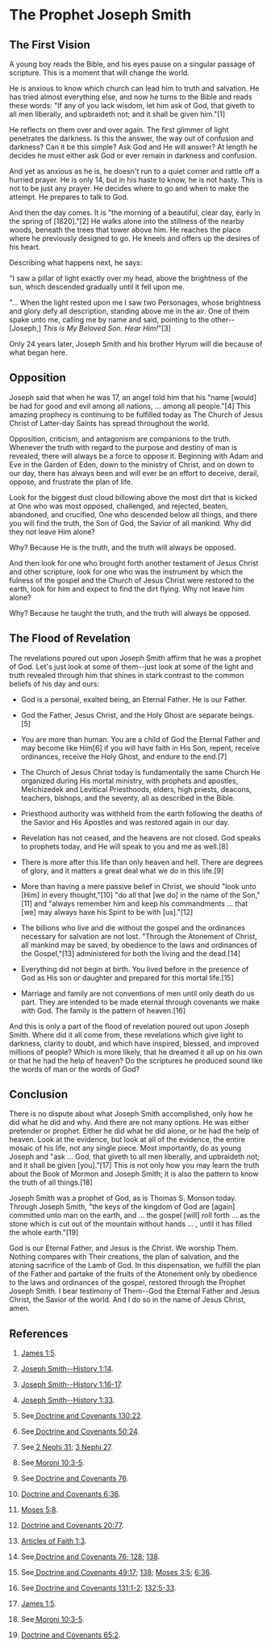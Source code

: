 # The Prophet Joseph Smith

## The First Vision

A young boy reads the Bible, and his eyes pause on a singular passage of
scripture. This is a moment that will change the world.

He is anxious to know which church can lead him to truth and salvation. He has
tried almost everything else, and now he turns to the Bible and reads these
words: "If any of you lack wisdom, let him ask of God, that giveth to all men
liberally, and upbraideth not; and it shall be given him."[1]

He reflects on them over and over again. The first glimmer of light penetrates
the darkness. Is this the answer, the way out of confusion and darkness? Can
it be this simple? Ask God and He will answer? At length he decides he must
either ask God or ever remain in darkness and confusion.

And yet as anxious as he is, he doesn't run to a quiet corner and rattle off a
hurried prayer. He is only 14, but in his haste to know, he is not hasty. This
is not to be just any prayer. He decides where to go and when to make the
attempt. He prepares to talk to God.

And then the day comes. It is "the morning of a beautiful, clear day, early in
the spring of [1820]."[2] He walks alone into the stillness of the nearby
woods, beneath the trees that tower above him. He reaches the place where he
previously designed to go. He kneels and offers up the desires of his heart.

Describing what happens next, he says:

"I saw a pillar of light exactly over my head, above the brightness of the
sun, which descended gradually until it fell upon me.

"... When the light rested upon me I saw two Personages, whose brightness and
glory defy all description, standing above me in the air. One of them spake
unto me, calling me by name and said, pointing to the other--[Joseph,] _This
is My Beloved Son. Hear Him!_"[3]

Only 24 years later, Joseph Smith and his brother Hyrum will die because of
what began here.

## Opposition

Joseph said that when he was 17, an angel told him that his "name [would] be
had for good and evil among all nations, ... among all people."[4] This amazing
prophecy is continuing to be fulfilled today as The Church of Jesus Christ of
Latter-day Saints has spread throughout the world.

Opposition, criticism, and antagonism are companions to the truth. Whenever
the truth with regard to the purpose and destiny of man is revealed, there
will always be a force to oppose it. Beginning with Adam and Eve in the Garden
of Eden, down to the ministry of Christ, and on down to our day, there has
always been and will ever be an effort to deceive, derail, oppose, and
frustrate the plan of life.

Look for the biggest dust cloud billowing above the most dirt that is kicked
at One who was most opposed, challenged, and rejected, beaten, abandoned, and
crucified, One who descended below all things, and there you will find the
truth, the Son of God, the Savior of all mankind. Why did they not leave Him
alone?

Why? Because He is the truth, and the truth will always be opposed.

And then look for one who brought forth another testament of Jesus Christ and
other scripture, look for one who was the instrument by which the fulness of
the gospel and the Church of Jesus Christ were restored to the earth, look for
him and expect to find the dirt flying. Why not leave him alone?

Why? Because he taught the truth, and the truth will always be opposed.

## The Flood of Revelation

The revelations poured out upon Joseph Smith affirm that he was a prophet of
God. Let's just look at some of them--just look at some of the light and truth
revealed through him that shines in stark contrast to the common beliefs of
his day and ours:

  * God is a personal, exalted being, an Eternal Father. He is our Father.

  * God the Father, Jesus Christ, and the Holy Ghost are separate beings.[5]

  * You are more than human. You are a child of God the Eternal Father and may become like Him[6] if you will have faith in His Son, repent, receive ordinances, receive the Holy Ghost, and endure to the end.[7]

  * The Church of Jesus Christ today is fundamentally the same Church He organized during His mortal ministry, with prophets and apostles, Melchizedek and Levitical Priesthoods, elders, high priests, deacons, teachers, bishops, and the seventy, all as described in the Bible.

  * Priesthood authority was withheld from the earth following the deaths of the Savior and His Apostles and was restored again in our day.

  * Revelation has not ceased, and the heavens are not closed. God speaks to prophets today, and He will speak to you and me as well.[8]

  * There is more after this life than only heaven and hell. There are degrees of glory, and it matters a great deal what we do in this life.[9]

  * More than having a mere passive belief in Christ, we should "look unto [Him] in every thought,"[10] "do all that [we do] in the name of the Son,"[11] and "always remember him and keep his commandments ... that [we] may always have his Spirit to be with [us]."[12]

  * The billions who live and die without the gospel and the ordinances necessary for salvation are not lost. "Through the Atonement of Christ, all mankind may be saved, by obedience to the laws and ordinances of the Gospel,"[13] administered for both the living and the dead.[14]

  * Everything did not begin at birth. You lived before in the presence of God as His son or daughter and prepared for this mortal life.[15]

  * Marriage and family are not conventions of men until only death do us part. They are intended to be made eternal through covenants we make with God. The family is the pattern of heaven.[16]

And this is only a part of the flood of revelation poured out upon Joseph
Smith. Where did it all come from, these revelations which give light to
darkness, clarity to doubt, and which have inspired, blessed, and improved
millions of people? Which is more likely, that he dreamed it all up on his own
or that he had the help of heaven? Do the scriptures he produced sound like
the words of man or the words of God?

## Conclusion

There is no dispute about what Joseph Smith accomplished, only how he did what
he did and why. And there are not many options. He was either pretender or
prophet. Either he did what he did alone, or he had the help of heaven. Look
at the evidence, but look at all of the evidence, the entire mosaic of his
life, not any single piece. Most importantly, do as young Joseph and "ask ...
God, that giveth to all men liberally, and upbraideth not; and it shall be
given [you]."[17] This is not only how you may learn the truth about the Book
of Mormon and Joseph Smith; it is also the pattern to know the truth of all
things.[18]

Joseph Smith was a prophet of God, as is Thomas S. Monson today. Through
Joseph Smith, "the keys of the kingdom of God are [again] committed unto man
on the earth, and ... the gospel [will] roll forth ... as the stone which is cut
out of the mountain without hands ... , until it has filled the whole
earth."[19]

God is our Eternal Father, and Jesus is the Christ. We worship Them. Nothing
compares with Their creations, the plan of salvation, and the atoning
sacrifice of the Lamb of God. In this dispensation, we fulfill the plan of the
Father and partake of the fruits of the Atonement only by obedience to the
laws and ordinances of the gospel, restored through the Prophet Joseph Smith.
I bear testimony of Them--God the Eternal Father and Jesus Christ, the Savior
of the world. And I do so in the name of Jesus Christ, amen.

## References

  1.   [James 1:5](https://www.lds.org/scriptures/nt/james/1.5?lang=eng#4).

  2.   [Joseph Smith--History 1:14](https://www.lds.org/scriptures/pgp/js-h/1.14?lang=eng#13).

  3.   [Joseph Smith--History 1:16-17](https://www.lds.org/scriptures/pgp/js-h/1.16-17?lang=eng#15).

  4.   [Joseph Smith--History 1:33](https://www.lds.org/scriptures/pgp/js-h/1.33?lang=eng#32).

  5.  See[ Doctrine and Covenants 130:22](https://www.lds.org/scriptures/dc-testament/dc/130.22?lang=eng#21).

  6.  See[ Doctrine and Covenants 50:24](https://www.lds.org/scriptures/dc-testament/dc/50.24?lang=eng#23).

  7.  See[ 2 Nephi 31](https://www.lds.org/scriptures/bofm/2-ne/31?lang=eng); [3 Nephi 27](https://www.lds.org/scriptures/bofm/3-ne/27?lang=eng).

  8.  See[ Moroni 10:3-5](https://www.lds.org/scriptures/bofm/moro/10.3-5?lang=eng#2).

  9.  See[ Doctrine and Covenants 76](https://www.lds.org/scriptures/dc-testament/dc/76?lang=eng).

  10.   [Doctrine and Covenants 6:36](https://www.lds.org/scriptures/dc-testament/dc/6.36?lang=eng#35).

  11.   [Moses 5:8](https://www.lds.org/scriptures/pgp/moses/5.8?lang=eng#7).

  12.   [Doctrine and Covenants 20:77](https://www.lds.org/scriptures/dc-testament/dc/20.77?lang=eng#76).

  13.   [Articles of Faith 1:3](https://www.lds.org/scriptures/pgp/a-of-f/1.3?lang=eng#2).

  14.  See[ Doctrine and Covenants 76](https://www.lds.org/scriptures/dc-testament/dc/76?lang=eng);[ 128](https://www.lds.org/scriptures/dc-testament/dc/128?lang=eng); [138](https://www.lds.org/scriptures/dc-testament/dc/138?lang=eng).

  15.  See[ Doctrine and Covenants 49:17](https://www.lds.org/scriptures/dc-testament/dc/49.17?lang=eng#16); [138](https://www.lds.org/scriptures/dc-testament/dc/138?lang=eng); [Moses 3:5](https://www.lds.org/scriptures/pgp/moses/3.5?lang=eng#4); [6:36](https://www.lds.org/scriptures/pgp/moses/6.36?lang=eng#35).

  16.  See[ Doctrine and Covenants 131:1-2](https://www.lds.org/scriptures/dc-testament/dc/131.1-2?lang=eng#0); [132:5-33](https://www.lds.org/scriptures/dc-testament/dc/132.5-33?lang=eng#4).

  17.   [James 1:5](https://www.lds.org/scriptures/nt/james/1.5?lang=eng#4).

  18.  See[ Moroni 10:3-5](https://www.lds.org/scriptures/bofm/moro/10.3-5?lang=eng#2).

  19.   [Doctrine and Covenants 65:2](https://www.lds.org/scriptures/dc-testament/dc/65.2?lang=eng#1).

